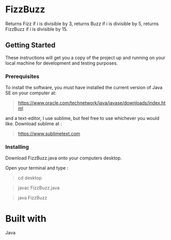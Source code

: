 # **FizzBuzz**

Returns Fizz if i is divisible by 3, returns Buzz if i is divisible by 5, returns FizzBuzz if i is divisible by 15.

## **Getting Started**

These instructions will get you a copy of the project up and running on your local machine for development and testing purposes.

### **Prerequisites**

To install the software, you must have installed the current version of Java SE on your computer at:

>https://www.oracle.com/technetwork/java/javase/downloads/index.html

and a text-editor, I use sublime, but feel free to use whichever you would like. Download sublime at :

>https://www.sublimetext.com

### **Installing**

Download FizzBuzz.java onto your computers desktop.

Open your terminal and type :

>cd desktop

>javac FizzBuzz.java

>java FizzBuzz

# **Built with**

Java

